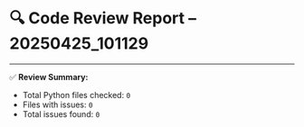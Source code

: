 # 🔍 Code Review Report – 20250425_101129

---

✅ **Review Summary:**
- Total Python files checked: `0`
- Files with issues: `0`
- Total issues found: `0`
